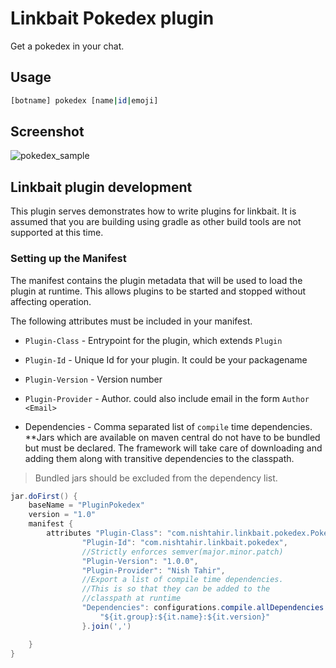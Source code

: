 # Linkbait Pokedex plugin 

Get a pokedex in your chat.

## Usage
``` sh
[botname] pokedex [name|id|emoji]
```

## Screenshot

![pokedex_sample](/uploads/f677b9b7f81fbe83c3554cdf92451d50/pokedex_sample.png)

## Linkbait plugin development
This plugin serves demonstrates how to write plugins for linkbait. It is assumed
that you are building using gradle as other build tools are not supported
at this time.

### Setting up the Manifest

The manifest contains the plugin metadata that will be used to load the plugin at
runtime. This allows plugins to be started and stopped without affecting operation.

The following attributes must be included in your manifest.

* `Plugin-Class` - Entrypoint for the plugin, which extends `Plugin`

* `Plugin-Id` - Unique Id for your plugin. It could be your packagename

* `Plugin-Version` - Version number

* `Plugin-Provider` - Author. could also include email in the form `Author <Email>`

* Dependencies - Comma separated list of `compile` time dependencies. **Jars which are
  available on maven central do not have to be bundled but must be declared. The 
  framework will take care of downloading and adding them along with transitive dependencies
  to the classpath.

> Bundled jars should be excluded from the dependency list. 


``` java
jar.doFirst() {
    baseName = "PluginPokedex"
    version = "1.0"
    manifest {
        attributes "Plugin-Class": "com.nishtahir.linkbait.pokedex.PokedexPlugin",
                "Plugin-Id": "com.nishtahir.linkbait.pokedex",
                //Strictly enforces semver(major.minor.patch)
                "Plugin-Version": "1.0.0",
                "Plugin-Provider": "Nish Tahir",
                //Export a list of compile time dependencies.
                //This is so that they can be added to the
                //classpath at runtime
                "Dependencies": configurations.compile.allDependencies.collect {
                    "${it.group}:${it.name}:${it.version}"
                }.join(',')

    }
}
```